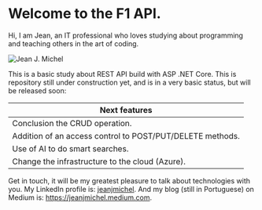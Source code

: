 # Welcome to the F1 API.
 
Hi, I am Jean, an IT professional who loves studying about programming and teaching others in the art of coding.

![Jean J. Michel]( https://s3.amazonaws.com/x-publico/acesso-livre/jean.png)

This is a basic study about REST API build with ASP .NET Core. 
This is repository still under construction yet, and is in a very basic status, but will be released soon:

| Next features |
| ------------ |
| Conclusion the CRUD operation. |
| Addition of an access control to POST/PUT/DELETE methods.| 
| Use of AI to do smart searches.|
| Change the infrastructure to the cloud (Azure).|

Get in touch, it will be my greatest pleasure to talk about technologies with you.
My LinkedIn profile is: [jeanjmichel](https://www.linkedin.com/in/jeanjmichel/).
And my blog (still in Portuguese) on Medium is: https://jeanjmichel.medium.com.
